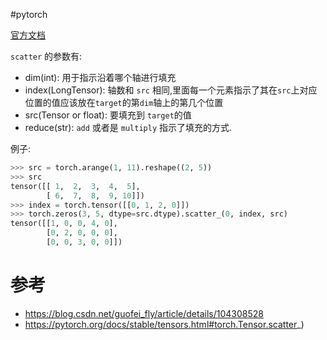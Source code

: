  #pytorch 

[官方文档](https://pytorch.org/docs/stable/tensors.html#torch.Tensor.scatter_)

`scatter` 的参数有:

- dim(int): 用于指示沿着哪个轴进行填充
- index(LongTensor): 轴数和 `src` 相同,里面每一个元素指示了其在`src`上对应位置的值应该放在`target`的第`dim`轴上的第几个位置
- src(Tensor or float): 要填充到 `target`的值
- reduce(str): `add` 或者是 `multiply`  指示了填充的方式.

例子:
```python
>>> src = torch.arange(1, 11).reshape((2, 5))
>>> src
tensor([[ 1,  2,  3,  4,  5],
        [ 6,  7,  8,  9, 10]])
>>> index = torch.tensor([[0, 1, 2, 0]])
>>> torch.zeros(3, 5, dtype=src.dtype).scatter_(0, index, src)
tensor([[1, 0, 0, 4, 0],
        [0, 2, 0, 0, 0],
        [0, 0, 3, 0, 0]])
```

#   参考
- https://blog.csdn.net/guofei_fly/article/details/104308528
- https://pytorch.org/docs/stable/tensors.html#torch.Tensor.scatter_)
